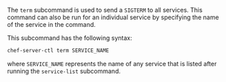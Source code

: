 The `term` subcommand is used to send a `SIGTERM` to all services. This
command can also be run for an individual service by specifying the name
of the service in the command.

This subcommand has the following syntax:

```bash
chef-server-ctl term SERVICE_NAME
```

where `SERVICE_NAME` represents the name of any service that is listed
after running the `service-list` subcommand.
